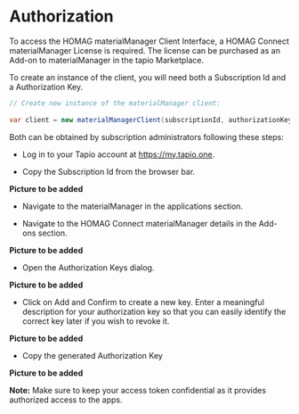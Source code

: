 # Authorization

To access the HOMAG materialManager Client Interface, a HOMAG Connect materialManager License is required. The license can be purchased as an Add-on to materialManager in the tapio Marketplace.

To create an instance of the client, you will need both a Subscription Id and a Authorization Key. 

```c#
// Create new instance of the materialManager client:
            
var client = new materialManagerClient(subscriptionId, authorizationKey);
``` 

Both can be obtained by subscription administrators following these steps:

- Log in to your Tapio account at https://my.tapio.one.

- Copy the Subscription Id from the browser bar.

<b>Picture to be added</b>

- Navigate to the materialManager in the applications section.

- Navigate to the HOMAG Connect materialManager details in the Add-ons section.

<b>Picture to be added</b>

- Open the Authorization Keys dialog.

<b>Picture to be added</b>

- Click on Add and Confirm to create a new key. 
Enter a meaningful description for your authorization key so that you can easily identify the correct key later if you wish to revoke it.

<b>Picture to be added</b>

- Copy the generated Authorization Key

<b>Picture to be added</b>


<strong>Note:</strong> Make sure to keep your access token confidential as it provides authorized access to the apps.